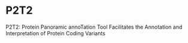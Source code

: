 # P2T2
P2T2: Protein Panoramic annoTation Tool Facilitates the Annotation and Interpretation of Protein Coding Variants
